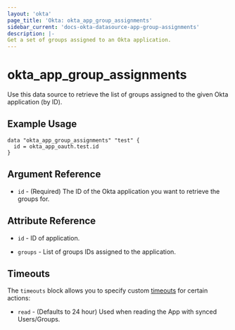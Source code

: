 ```yaml
---
layout: 'okta'
page_title: 'Okta: okta_app_group_assignments'
sidebar_current: 'docs-okta-datasource-app-group-assignments'
description: |-
Get a set of groups assigned to an Okta application.
---
```



# okta_app_group_assignments

Use this data source to retrieve the list of groups assigned to the given Okta application (by ID).

## Example Usage

```hcl
data "okta_app_group_assignments" "test" {
  id = okta_app_oauth.test.id
}
```

## Argument Reference

- `id` - (Required) The ID of the Okta application you want to retrieve the groups for.

## Attribute Reference

- `id` - ID of application.

- `groups` - List of groups IDs assigned to the application.

## Timeouts

The `timeouts` block allows you to specify custom [timeouts](https://www.terraform.io/language/resources/syntax#operation-timeouts) for certain actions: 

- `read` - (Defaults to 24 hour) Used when reading the App with synced Users/Groups.